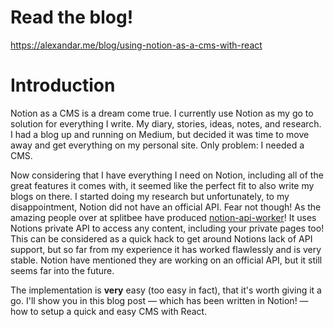 # Read the blog!

https://alexandar.me/blog/using-notion-as-a-cms-with-react

# Introduction

Notion as a CMS is a dream come true. I currently use Notion as my go to solution for everything I write. My diary, stories, ideas, notes, and research. I had a blog up and running on Medium, but decided it was time to move away and get everything on my personal site. Only problem: I needed a CMS. 

Now considering that I have everything I need on Notion, including all of the great features it comes with, it seemed like the perfect fit to also write my blogs on there. I started doing my research but unfortunately, to my disappointment, Notion did not have an official API.  Fear not though! As the amazing people over at splitbee have produced [notion-api-worker](https://github.com/splitbee/notion-api-worker)! It uses Notions private API to access any content, including your private pages too! This can be considered as a quick hack to get around Notions lack of API support, but so far from my experience it has worked flawlessly and is very stable. Notion have mentioned they are working on an official API, but it still seems far into the future.

The implementation is **very** easy (too easy in fact), that it's worth giving it a go. I'll show you in this blog post — which has been written in Notion! — how to setup a quick and easy CMS with React. 

